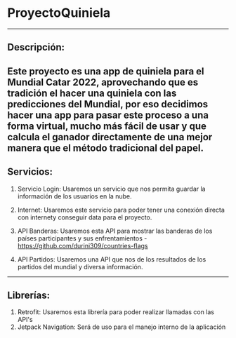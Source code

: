 # ProyectoQuiniela
-----------------------------------------------------------------------------------------------------------------------------------
Descripción:
-----------------------------------------------------------------------------------------------------------------------------------
Este proyecto es una app de quiniela para el Mundial Catar 2022, aprovechando que es tradición el hacer 
una quiniela con las predicciones del Mundial, por eso decidimos hacer una app para pasar este proceso 
a una forma virtual, mucho más fácil de usar y que calcula el ganador directamente de una mejor manera
que el método tradicional del papel.
-----------------------------------------------------------------------------------------------------------------------------------
Servicios:
------------------------------------------------------------------------------------------------------------------------------------
  1. Servicio Login: Usaremos un servicio que nos permita guardar la información de los usuarios en la nube.
  
  2. Internet: Usaremos este servicio para poder tener una conexión directa con internety conseguir data para el proyecto.
  
  3. API Banderas: Usaremos esta API para mostrar las banderas de los países participantes y sus 
  enfrentamientos - https://github.com/durini309/countries-flags
  
  4. API Partidos: Usaremos una API que nos de los resultados de los partidos del mundial y diversa información.
-----------------------------------------------------------------------------------------------------------------------------------
Librerías:
-----------------------------------------------------------------------------------------------------------------------------------
  1. Retrofit: Usaremos esta librería para poder realizar llamadas con las API's
  2. Jetpack Navigation: Será de uso para el manejo interno de la aplicación
